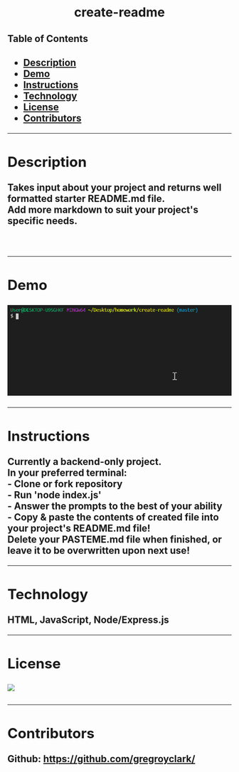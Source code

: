 <h1 align="center">create-readme</h1> 
  <h2>Table of Contents<h2>
  <ul>
    <li>
      <a href="#description">Description</a>
    </li>
      <li><a href="#demo">Demo</a>
    </li>
      <li><a href="#instructions">Instructions</a>
    </li>
      <li><a href="#tech">Technology</a>
    </li>
      <li><a href="#license">License</a>
    </li>
      <li><a href="#contributors">Contributors</a>
    </li>
  </ul>
    <hr>
  <div id="description"><h2>Description</h2> </div>
  <p>
    Takes input about your project and returns well formatted starter README.md file.
    <br>
    Add more markdown to suit your project's specific needs.
  </p>

  <br>
  <hr>

  <div id="demo"><h2>Demo</h2></div>
    <p><img src="assets/create-readme.gif"></p>
  
  <hr>
  
  <div id="instructions"><h2>Instructions</h2> </div>
  <p>
  Currently a backend-only project.
  <br>
  In your preferred terminal:
  <br>
  - Clone or fork repository
  <br>
  - Run 'node index.js'
  <br>
  - Answer the prompts to the best of your ability
  <br/>
  - Copy & paste the contents of created file into your project's README.md file!
  <br/>
  Delete your PASTEME.md file when finished, or leave it to be overwritten upon next use!
  </p>
  
  <hr>
  
  <div id="tech"><h2>Technology</h2></div>           
  <p>HTML, JavaScript, Node/Express.js</p>
  
  <hr>
  
  <div id="license"><h2>License</h2></div>
  <p><img align="left" src="https://img.shields.io/badge/License-MIT-blue"></p><br>
  
  <hr>
  
  <div id="contributors"><h2>Contributors</h2> </div>
    <p>
    Github:
      <a href="https://github.com/gregroyclark/">
        https://github.com/gregroyclark/
      </a>
  </p>